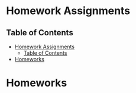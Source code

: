 # Homework Assignments

## Table of Contents

- [Homework Assignments](#homework-assignments)
  - [Table of Contents](#table-of-contents)
- [Homeworks](#homeworks)


# Homeworks


